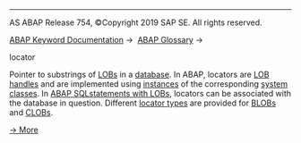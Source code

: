   

* * *

AS ABAP Release 754, ©Copyright 2019 SAP SE. All rights reserved.

[ABAP Keyword Documentation](javascript:call_link\('abenabap.htm'\)) →  [ABAP Glossary](javascript:call_link\('abenabap_glossary.htm'\)) → 

locator

Pointer to substrings of [LOBs](javascript:call_link\('abenlob_glosry.htm'\) "Glossary Entry") in a [database](javascript:call_link\('abendatabase_glosry.htm'\) "Glossary Entry"). In ABAP, locators are [LOB handles](javascript:call_link\('abenlob_handle_glosry.htm'\) "Glossary Entry") and are implemented using [instances](javascript:call_link\('abeninstance_glosry.htm'\) "Glossary Entry") of the corresponding [system classes](javascript:call_link\('abensystem_class_glosry.htm'\) "Glossary Entry"). In [ABAP SQLstatements with LOBs](javascript:call_link\('abenopen_sql_glosry.htm'\) "Glossary Entry"), locators can be associated with the database in question. Different [locator types](javascript:call_link\('abenlocator_type_glosry.htm'\) "Glossary Entry") are provided for [BLOBs](javascript:call_link\('abenblob_glosry.htm'\) "Glossary Entry") and [CLOBs](javascript:call_link\('abenclob_glosry.htm'\) "Glossary Entry").

[→ More](javascript:call_link\('abenlocators.htm'\))